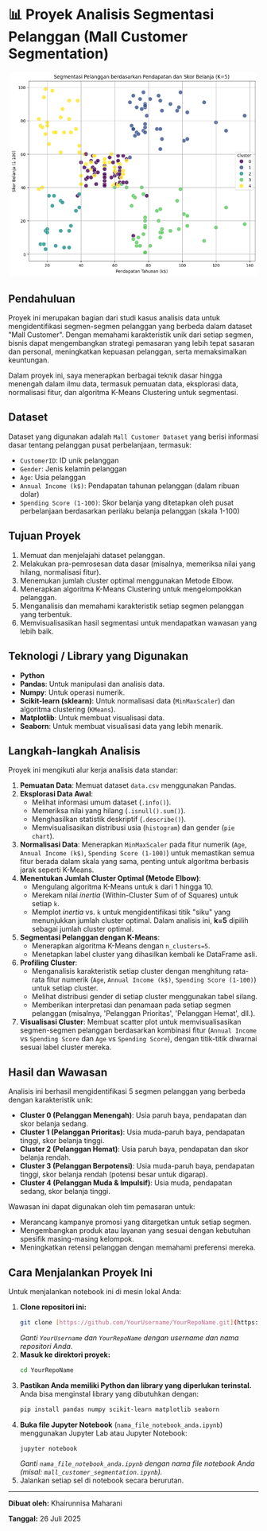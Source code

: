 # 📊 Proyek Analisis Segmentasi Pelanggan (Mall Customer Segmentation)

<div align="center">
  <img src="output.png" width="500" alt="K-Means Clustering Visualization">
</div>

## Pendahuluan

Proyek ini merupakan bagian dari studi kasus analisis data untuk mengidentifikasi segmen-segmen pelanggan yang berbeda dalam dataset "Mall Customer". Dengan memahami karakteristik unik dari setiap segmen, bisnis dapat mengembangkan strategi pemasaran yang lebih tepat sasaran dan personal, meningkatkan kepuasan pelanggan, serta memaksimalkan keuntungan.

Dalam proyek ini, saya menerapkan berbagai teknik dasar hingga menengah dalam ilmu data, termasuk pemuatan data, eksplorasi data, normalisasi fitur, dan algoritma K-Means Clustering untuk segmentasi.

## Dataset

Dataset yang digunakan adalah `Mall Customer Dataset` yang berisi informasi dasar tentang pelanggan pusat perbelanjaan, termasuk:
- `CustomerID`: ID unik pelanggan
- `Gender`: Jenis kelamin pelanggan
- `Age`: Usia pelanggan
- `Annual Income (k$)`: Pendapatan tahunan pelanggan (dalam ribuan dolar)
- `Spending Score (1-100)`: Skor belanja yang ditetapkan oleh pusat perbelanjaan berdasarkan perilaku belanja pelanggan (skala 1-100)

## Tujuan Proyek

1.  Memuat dan menjelajahi dataset pelanggan.
2.  Melakukan pra-pemrosesan data dasar (misalnya, memeriksa nilai yang hilang, normalisasi fitur).
3.  Menemukan jumlah cluster optimal menggunakan Metode Elbow.
4.  Menerapkan algoritma K-Means Clustering untuk mengelompokkan pelanggan.
5.  Menganalisis dan memahami karakteristik setiap segmen pelanggan yang terbentuk.
6.  Memvisualisasikan hasil segmentasi untuk mendapatkan wawasan yang lebih baik.

## Teknologi / Library yang Digunakan

* **Python**
* **Pandas**: Untuk manipulasi dan analisis data.
* **Numpy**: Untuk operasi numerik.
* **Scikit-learn (sklearn)**: Untuk normalisasi data (`MinMaxScaler`) dan algoritma clustering (`KMeans`).
* **Matplotlib**: Untuk membuat visualisasi data.
* **Seaborn**: Untuk membuat visualisasi data yang lebih menarik.

## Langkah-langkah Analisis

Proyek ini mengikuti alur kerja analisis data standar:

1.  **Pemuatan Data**: Memuat dataset `data.csv` menggunakan Pandas.
2.  **Eksplorasi Data Awal**:
    * Melihat informasi umum dataset (`.info()`).
    * Memeriksa nilai yang hilang (`.isnull().sum()`).
    * Menghasilkan statistik deskriptif (`.describe()`).
    * Memvisualisasikan distribusi usia (`histogram`) dan gender (`pie chart`).
3.  **Normalisasi Data**: Menerapkan `MinMaxScaler` pada fitur numerik (`Age`, `Annual Income (k$)`, `Spending Score (1-100)`) untuk memastikan semua fitur berada dalam skala yang sama, penting untuk algoritma berbasis jarak seperti K-Means.
4.  **Menentukan Jumlah Cluster Optimal (Metode Elbow)**:
    * Mengulang algoritma K-Means untuk `k` dari 1 hingga 10.
    * Merekam nilai *inertia* (Within-Cluster Sum of of Squares) untuk setiap `k`.
    * Memplot *inertia* vs. `k` untuk mengidentifikasi titik "siku" yang menunjukkan jumlah cluster optimal. Dalam analisis ini, **k=5** dipilih sebagai jumlah cluster optimal.
5.  **Segmentasi Pelanggan dengan K-Means**:
    * Menerapkan algoritma K-Means dengan `n_clusters=5`.
    * Menetapkan label cluster yang dihasilkan kembali ke DataFrame asli.
6.  **Profiling Cluster**:
    * Menganalisis karakteristik setiap cluster dengan menghitung rata-rata fitur numerik (`Age`, `Annual Income (k$)`, `Spending Score (1-100)`) untuk setiap cluster.
    * Melihat distribusi gender di setiap cluster menggunakan tabel silang.
    * Memberikan interpretasi dan penamaan pada setiap segmen pelanggan (misalnya, 'Pelanggan Prioritas', 'Pelanggan Hemat', dll.).
7.  **Visualisasi Cluster**: Membuat scatter plot untuk memvisualisasikan segmen-segmen pelanggan berdasarkan kombinasi fitur (`Annual Income` vs `Spending Score` dan `Age` vs `Spending Score`), dengan titik-titik diwarnai sesuai label cluster mereka.

## Hasil dan Wawasan

Analisis ini berhasil mengidentifikasi 5 segmen pelanggan yang berbeda dengan karakteristik unik:

* **Cluster 0 (Pelanggan Menengah)**: Usia paruh baya, pendapatan dan skor belanja sedang.
* **Cluster 1 (Pelanggan Prioritas)**: Usia muda-paruh baya, pendapatan tinggi, skor belanja tinggi.
* **Cluster 2 (Pelanggan Hemat)**: Usia paruh baya, pendapatan dan skor belanja rendah.
* **Cluster 3 (Pelanggan Berpotensi)**: Usia muda-paruh baya, pendapatan tinggi, skor belanja rendah (potensi besar untuk digarap).
* **Cluster 4 (Pelanggan Muda & Impulsif)**: Usia muda, pendapatan sedang, skor belanja tinggi.

Wawasan ini dapat digunakan oleh tim pemasaran untuk:
* Merancang kampanye promosi yang ditargetkan untuk setiap segmen.
* Mengembangkan produk atau layanan yang sesuai dengan kebutuhan spesifik masing-masing kelompok.
* Meningkatkan retensi pelanggan dengan memahami preferensi mereka.

## Cara Menjalankan Proyek Ini

Untuk menjalankan notebook ini di mesin lokal Anda:

1.  **Clone repositori ini:**
    ```bash
    git clone [https://github.com/YourUsername/YourRepoName.git](https://github.com/YourUsername/YourRepoName.git)
    ```
    *Ganti `YourUsername` dan `YourRepoName` dengan username dan nama repositori Anda.*
2.  **Masuk ke direktori proyek:**
    ```bash
    cd YourRepoName
    ```
3.  **Pastikan Anda memiliki Python dan library yang diperlukan terinstal.** Anda bisa menginstal library yang dibutuhkan dengan:
    ```bash
    pip install pandas numpy scikit-learn matplotlib seaborn
    ```
4.  **Buka file Jupyter Notebook** (`nama_file_notebook_anda.ipynb`) menggunakan Jupyter Lab atau Jupyter Notebook:
    ```bash
    jupyter notebook
    ```
    *Ganti `nama_file_notebook_anda.ipynb` dengan nama file notebook Anda (misal: `mall_customer_segmentation.ipynb`).*
5.  Jalankan setiap sel di notebook secara berurutan.

---
**Dibuat oleh:** Khairunnisa Maharani

**Tanggal:** 26 Juli 2025
